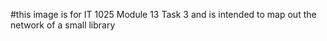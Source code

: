 #this image is for IT 1025 Module 13 Task 3 and is intended to map out the network of a small library
